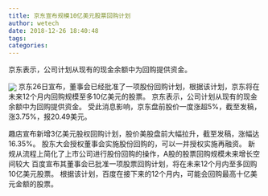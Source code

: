 ```yaml
---
title: 京东宣布规模10亿美元股票回购计划
author: wetech
date: 2018-12-26 18:40:48
tags: 
categories: 
---
```

京东表示，公司计划从现有的现金余额中为回购提供资金。
<!-- more -->
<img align="center" border="0" src="https://imgcdn.yicai.com/uppics/images/2018/12/ce7862d7dbebb0950e6992ba40ab7ff5.jpg" />
京东26日宣布，董事会已经批准了一项股份回购计划，根据该计划，京东将在未来12个月内回购规模至多10亿美元的股票。
京东表示，公司计划从现有的现金余额中为回购提供资金。
受此消息影响，京东盘前股价一度涨超5%，截至发稿，涨3.75%，报20.49美元。
 
 
趣店宣布新增3亿美元股权回购计划，股价美股盘前大幅拉升，截至发稿，涨幅达16.35%。
股东大会授权董事会实施股份回购的，可以一并授权实施再融资。
新规从流程上简化了上市公司进行股份回购的操作，A股的股票回购规模未来增长空间较大
百度宣布其董事会已批准一项股票回购计划，将在未来12个月内至多回购10亿美元股票。
根据该计划，百度在接下来的12个月内，可能会回购最高十亿美元金额的股票。
